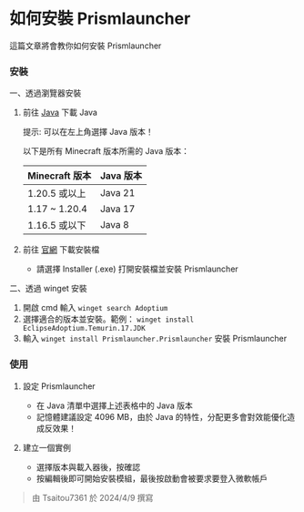 # 如何安裝 Prismlauncher
這篇文章將會教你如何安裝 Prismlauncher


### 安裝
一、透過瀏覽器安裝
1. 前往 [Java](https://adoptium.net/temurin/releases/?os=windows&arch=x64&package=jdk) 下載 Java

    提示: 可以在左上角選擇 Java 版本！

    以下是所有 Minecraft 版本所需的 Java 版本：

    | Minecraft 版本 | Java 版本 |
    | --- | --- |
    | 1.20.5 或以上 | Java 21 |
    | 1.17 ~ 1.20.4 | Java 17 |
    | 1.16.5 或以下 | Java 8 |

1. 前往 [官網](https://prismlauncher.org/download) 下載安裝檔
    * 請選擇 Installer (.exe)
    打開安裝檔並安裝 Prismlauncher

二、透過 winget 安裝
1. 開啟 cmd 輸入 `winget search Adoptium`
1. 選擇適合的版本並安裝。範例： `winget install EclipseAdoptium.Temurin.17.JDK`
1. 輸入 `winget install Prismlauncher.Prismlauncher` 安裝 Prismlauncher

### 使用
1. 設定 Prismlauncher
    * 在 Java 清單中選擇上述表格中的 Java 版本
    * 記憶體建議設定 4096 MB，由於 Java 的特性，分配更多會對效能優化造成反效果！

1. 建立一個實例
    * 選擇版本與載入器後，按確認
    * 按編輯後即可開始安裝模組，最後按啟動會被要求要登入微軟帳戶

> 由 Tsaitou7361 於 2024/4/9 撰寫